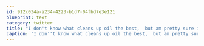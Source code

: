 ```yaml
---
id: 912c034a-a234-4223-b1d7-04fbd7e3e121
blueprint: text
category: twitter
title: "I don't know what cleans up oil the best,  but am pretty sure it's not rebranding #BP."
caption: 'I don''t know what cleans up oil the best,  but am pretty sure it''s not rebranding <span class="hashtag hashtag_local">#<a href="http://tweettemp.darylchymko.ca/?tag=bp">BP</a>.'
---
```

